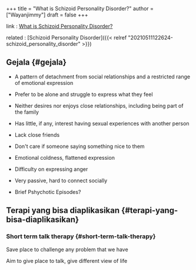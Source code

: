+++
title = "What is Schizoid Personality Disorder?"
author = ["Wayanjimmy"]
draft = false
+++

link
: [What is Schizoid Personality Disorder?](https://youtu.be/D3adRM3w7Y8)

related
: [Schizoid Personality Disorder]({{< relref "20210511122624-schizoid_personality_disorder" >}})


## Gejala {#gejala}

-   A pattern of detachment from social relationships and a restricted range of emotional expression

-   Prefer to be alone and struggle to express what they feel

-   Neither desires nor enjoys close relationships, including being part of the family

-   Has little, if any, interest having sexual experiences with another person

-   Lack close friends

-   Don't care if someone saying something nice to them

-   Emotional coldness, flattened expression

-   Difficulty on expressing anger

-   Very passive, hard to connect socially

-   Brief Pshychotic Episodes?


## Terapi yang bisa diaplikasikan {#terapi-yang-bisa-diaplikasikan}


### Short term talk therapy {#short-term-talk-therapy}

Save place to challenge any problem that we have

Aim to give place to talk, give different view of life
